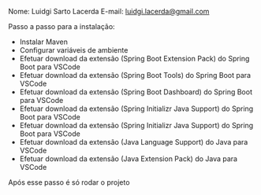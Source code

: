 Nome: Luidgi Sarto Lacerda
E-mail: luidgi.lacerda@gmail.com

Passo a passo para a instalação: 

- Instalar Maven
- Configurar variáveis de ambiente
- Efetuar download da extensão (Spring Boot Extension Pack) do Spring Boot para VSCode
- Efetuar download da extensão (Spring Boot Tools) do Spring Boot para VSCode
- Efetuar download da extensão (Spring Boot Dashboard) do Spring Boot para VSCode
- Efetuar download da extensão (Spring Initializr Java Support) do Spring Boot para VSCode
- Efetuar download da extensão (Spring Initializr Java Support) do Spring Boot para VSCode
- Efetuar download da extensão (Java Language Support) do Java para VSCode
- Efetuar download da extensão (Java Extension Pack) do Java para VSCode

Após esse passo é só rodar o projeto